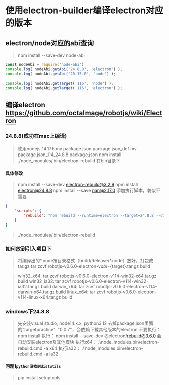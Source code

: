 # 使用electron-builder编译electron对应的版本

## electron/node对应的abi查询
> npm install --save-dev node-abi
```js
const nodeAbi = require('node-abi')
console.log( nodeAbi.getAbi('24.8.8', 'electron') );
console.log( nodeAbi.getAbi('20.15.0', 'node') );

console.log( nodeAbi.getTarget('116', 'node') );
console.log( nodeAbi.getTarget('116', 'electron') );
```

## 编译electron **https://github.com/octalmage/robotjs/wiki/Electron**
### 24.8.8(成功在mac上编译)
####
> 使用nodejs 14.17.6
> mv package.json package.json_def
> mv package.json_114_24.8.8 package.json
> npm install
> ./node_modules/.bin/electron-rebuild
> 在bin目录下


#### 具体修改
> npm install --save-dev electron-rebuild@3.2.9
> npm install electron@24.8.8
> npm install --save nan@2.17.0
> 添加执行脚本，貌似不需要
```json
{
    "scripts": {
        "rebuild": "npm rebuild --runtime=electron --target=24.8.8 --disturl=https://atom.io/download/atom-shell --abi=114"
    }
}
```
> ./node_modules/.bin/electron-rebuild

### 如何放到引入项目下
> 将编译出的*.node按目录格式（build/Release/*.node）放好，打包成tar.gz
> tar zcvf robotjs-v0.6.0-electron-v${abi}-${target}.tar.gz build

> win32_x64: tar zcvf robotjs-v0.6.0-electron-v114-win32-x64.tar.gz build
> win32_ia32: tar zcvf robotjs-v0.6.0-electron-v114-win32-ia32.tar.gz build
> darwin_x64: tar zcvf robotjs-v0.6.0-electron-v114-darwin-x64.tar.gz build
> linux_x64: tar zcvf robotjs-v0.6.0-electron-v114-linux-x64.tar.gz build

### windows下24.8.8
> 先安装visual studio, node14.x.x, python3.12
> 去掉package.json里面的"targetpractice": "0.0.7"，会依赖下载其他版本的electron
> 不要执行： npm install
> 执行： npm install --save-dev @electron/rebuild@3.6.0
> 会自动安装electron及其他模块
> 执行x64： .\node_modules\.bin\electron-rebuild.cmd -a x64
> 执行ia32： .\node_modules\.bin\electron-rebuild.cmd -a ia32

#### 问题1`python没找到distutils`
> pip install setuptools